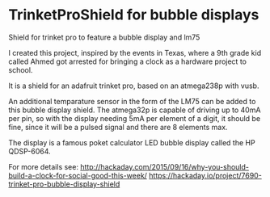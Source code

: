 # TrinketProShield for bubble displays
Shield for trinket pro to feature a bubble display and lm75

I created this project, inspired by the events in Texas, 
where a 9th grade kid called Ahmed got arrested for bringing a clock as a hardware project to school.

It is a shield for an adafruit trinket pro, based on an atmega238p with vusb.

An additional temparature sensor in the form of the LM75 can be added to this bubble display shield.
The atmega32p is capable of driving up to 40mA per pin, so with the display needing 5mA per element of a digit,
it should be fine, since it will be a pulsed signal and there are 8 elements max.

The display is a famous poket calculator LED bubble display called the HP QDSP-6064.

For more details see:
http://hackaday.com/2015/09/16/why-you-should-build-a-clock-for-social-good-this-week/
https://hackaday.io/project/7690-trinket-pro-bubble-display-shield
